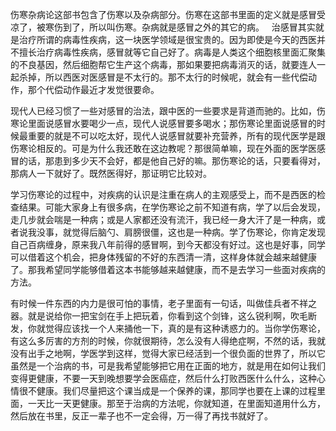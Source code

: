 伤寒杂病论这部书包含了伤寒以及杂病部分。伤寒在这部书里面的定义就是感冒受凉了，被寒伤到了，所以叫伤寒。杂病就是感冒之外的其它的病。
 
治感冒其实就是治疗所谓的病毒性疾病，这一块医学领域是很宝贵的。因为即使是今天的西医并不擅长治疗病毒性疾病，感冒就等它自己好了。病毒是人类这个细胞核里面汇聚集的不良基因，然后细胞帮它生产这个病毒，那如果要把病毒消灭的话，就要连人一起杀掉，所以西医对医感冒是不太行的。那不太行的时候呢，就会有一些代偿动作，那个代偿动作最近才发觉很要命。

现代人已经习惯了一些对感冒的治法，跟中医的一些要求是背道而驰的。比如，伤寒论里面说感冒水要喝少一点，现代人说感冒要多喝水；那伤寒论里面说感冒的时候最重要的就是不可以吃太好，现代人说感冒就要补充营养，所有的现代医学是跟伤寒论相反的。可是为什么我还敢在这边教呢？那很简单嘛，现在外面的医学医感冒的话，那患到多少天不会好，都是他自己好的嘛。那伤寒论的话，只要看得对，那病人一下就好了。既然医得好，那证明它比较对。

学习伤寒论的过程中，对疾病的认识是注重在病人的主观感受上，而不是西医的检查结果。可能大家身上有很多病，在学伤寒论之前不知道有病，学了以后会发现，走几步就会喘是一种病；或是人家都还没有流汗，我已经一身大汗了是一种病，或者说我没事，就觉得后脑勺、肩膀很僵，这也是一种病。学了伤寒论，你肯定发现自己百病缠身，原来我八年前得的感冒啊，到今天都没有好过。这也是好事，同学可以借着这个机会，把身体残留的不好的东西清一清，这样身体就会越来越健康了。那我希望同学能够借着这本书能够越来越健康，而不是去学习一些面对疾病的方法。

有时候一件东西的内力是很可怕的事情，老子里面有一句话，叫做佳兵者不祥之器。就是说给你一把宝剑在手上把玩着，你看到这个剑锋，这么锐利啊，吹毛断发，你就觉得应该找一个人来捅他一下，真的是有这种诱惑力的。当你学伤寒论，有这么多厉害的方剂的时候，你就很期待，怎么没有人得绝症啊，不然的话，我就没有出手之地啊，学医学到这样，觉得大家已经活到一个很负面的世界了，所以它虽然是一个治病的书，可是我希望能够把它用在正面的地方，就是用在如何让我们变得更健康，不要一天到晚想要学会医癌症，然后什么打败西医什么什么，这种心情很不健康。我们尽量把这个课当成是一个保养的课，那同学也要在上课的过程里面，一天比一天更健康。那至于治病的方法呢，你就知道，在里面知道用什么方，然后放在书里，反正一辈子也不一定会得，万一得了再找书就好了。
